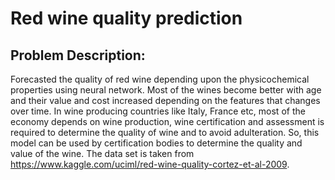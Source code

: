 # Red wine quality prediction

## Problem Description:
Forecasted the quality of red wine depending upon the physicochemical
properties using neural network. Most of the wines become better with age and their value and cost
increased depending on the features that changes over time. In wine producing countries like Italy,
France etc, most of the economy depends on wine production, wine certification and assessment is
required to determine the quality of wine and to avoid adulteration. So, this model can be used by
certification bodies to determine the quality and value of the wine. 
The data set is taken from https://www.kaggle.com/uciml/red-wine-quality-cortez-et-al-2009.

